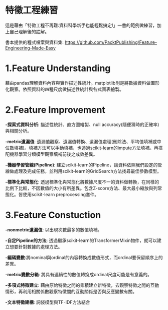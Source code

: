 # 特徵工程練習

這是藉由「特徵工程不再難:資料科學新手也能輕鬆搞定!」一書的範例做練習，加上自己理解後的註解。

書本提供的程式檔案與資料集:
https://github.com/PacktPublishing/Feature-Engineering-Made-Easy

1.Feature Understanding
==

藉由pandas理解資料內容與實作描述性統計。matplotlib則是將數據資料做圖形化觀察。依照資料的四種尺度做描述性統計與各式圖表繪製。

2.Feature Improvement
==
__-探索式資料分析__: 描述性統計、直方圖繪製、null accuracy(隨便猜時的正確率)與相關分析。

__-metric遺漏值__: 遺漏值觀察、遺漏值轉換、遺漏值處理(刪除法、平均值填補或中位數填補)。填補方法可以手動填補，也透過scikit-learn的impute方法填補。再搭配機器學習分類模型觀察填補前後之成效差異。

__-機器學習管線(Pipeline)__: 建立scikit-learn的Pipeline，讓資料依照我們設定的管線做處理及完成任務，並利用scikit-learn的GridSearch方法找尋最佳參數模型。

__-標準化與常態化__: 透過標準化與常態化將數據尺度不一的資料做轉換，在同樣的比例下比較，不因數值的大小有所差異。包含Z-score方法、最大最小縮放與列常態化。皆使用scikit-learn preprocessing套件。


3.Feature Constuction
==
__-nonmetric遺漏值__: 以出現次數最多的數值填補。

__-自定Pipeline的方法__: 透過繼承scikit-learn的TransformerMixin物件，就可以建立想要針對數據的處理方法。

__-編碼變數__:將nominal與ordinal的內容轉換成數值形式，而ordinal要保留順序上的差異。

__-metric變數分箱__: 將具有連續性的數值轉換成ordinal尺度可能是有意義的。

__-多項式特徵建立__: 藉由原始特徵之間的乘積建立新特徵，去觀察特徵之間的互動情形，再利用相關係數觀察特徵間的互動關係是否與反應變數有關。

__-文本特徵建構__: 詞袋模型與TF-IDF方法結合
